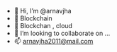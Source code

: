 - 👋 Hi, I’m @arnavjha
- 👀 Blockchain
- 🌱 Blockchan , cloud
- 💞️ I’m looking to collaborate on ...
- 📫 arnavjha2011@mail.com

<!---
arnavjha/arnavjha is a ✨ special ✨ repository because its `README.md` (this file) appears on your GitHub profile.
You can click the Preview link to take a look at your changes.
--->
